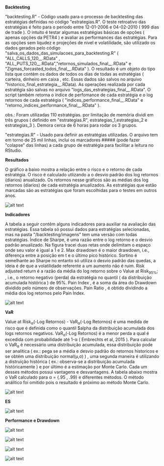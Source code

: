**Backtesting**


"backtesting.R" - Código usado para o processo de backtesting das estratégias definidas no código "estrategias.R". O teste retroativo das estratégias é feito para o periodo entre 12-01-2006 e 04-02-2010 ( 999 dias de trade ). O intuito é testar algumas estratégias básicas de opções ( apenas opções da PETR4 ) e avaliar as performances das estratégias. Para as opções sem liqudez e projeções de nivel e volatilidade, são utilizado os dados gerados pelo código "salva_os_dados_das_simulacoes_para_backtesting.R" ( "ALL_CALLS_120_*_*.RData" , "ALL_PUTS_120_*_*.RData","retornos_simulados_final_*_*.RData" e "Zigmas_forcasted_todos_final_*_*.RData" ). O resultado é um objeto do tipo lista que contém os dados de todos os dias de todas as estratégias ( carteira, dinheiro em caixa , etc. Essas dados são salvos no arquivo "historico_final_estrategia_*_*.RData). As operações realizada por cada estratégia são salvas no arquivo "logs_das_estrategias_final_*_*.RData". O script também retorna o índice de perfomance de cada estratégia e o log retornos de cada estratégia ( "indices_performance_final_*_*.RData" e "retorno_indices_performance_final_*_*.RData" ). 

obs.: Foram utilizadas 110 estratégias. por limitação de memória dividi em três grupos ( definido em "estrategias.R", estrategias_1,estrategias_2 e estrategias_3 ). Demora cerca de 6 horas para rodar os 3 grupos.

"estrategias.R" - Usado para definir as estratégias utilizadas. O arquivo tem em torno de 25 mil linhas, inclui os marcadores ##### (pode fazer "colapse" das linhas) a cada grupo de estratégia para facilitar a leitura no RStudio.


**Resultados**

O gráfico a baixo mostra a relação entre o risco e o retorno de cada estratégia. O risco é calculado utlizando a o desvio padrão dos log retornos (diarios) anualizado. Os retornos nesse gráficos são as médias dos log retornos (diarios) de cada estratégia anualizados. As estratégias que estão marcadas são as estratégias que foram escolhidas para o testes em outros anos. 

![alt text](https://github.com/marcoaurelioguerrap/projetos/blob/main/Finan%C3%A7as/backtesting/imagens/Scatter%20plot%20Risco_Retorno.png)

**Indicadores**

A tabela a seguir contêm alguns indicadores para auxiliar na avaliação das estratégias. Essa tabela só possui dados para estratégias selecionadas, mas na pasta "/backtesting/imagens" tem uma versão com todas estratégias. Índice de Sharpe, é uma razão entre o log retorno e o desvio padrão anualizado. Na figura tracei duas retas onde delimitam o espaço onde seu valor é igual a 1 e 2. Max drawdown é o maior drawdown, i.e., diferença entre a posição em t e o último pico histórico. Sortino é semelhante ao Sharpe no entanto só utiliza o desvio padrão das quedas, a ideia é de que a volatilidade referente a um aumento não é ruim. Risk adjusted return é a razão da média do log retorno sobre o Value at Risk<sub>95%</sub>; , i.e., o retorno  negativo (perda) da estratégia no quantil ( da distribuição acumulada histórica ) de 95%. Pain Index , é a soma da área do Drawdown dividido pelo número de observações. Pain Ratio , é obtido dividindo a média dos log retornos pelo Pain Index.

![alt text](https://github.com/marcoaurelioguerrap/projetos/blob/main/Finan%C3%A7as/backtesting/imagens/Indicadores%202006%20estrategias%20selecionadas.png)

**VaR**

Value at Risk<sub>&alpha;</sub>(-Log Retornos) - VaR<sub>&alpha;</sub>(-Log Retornos) é uma medida de risco que é definida como o quantil $alpha da distribuição acumulada dos logs retornos negativos. VaR<sub>&alpha;</sub>(-Log Retornos) é a menor perda a qual é excedida com probabilidade até 1-&alpha; ( Embrechts et al, 2015 ). Para calcular o VaR<sub>&alpha;</sub> é necessário uma distribuição acumulada, essa distribuição pode ser analitica ( ex.: pega se a média e desvio padrão do retornos historicos e se obtém uma distribuição normal(&mu;,&sigma;) ) , uma segunda maneira é utilizando a distruição histórica ( ex.: observa-se a distribuição acumulada históricamente ) e por último é a estimação por Monte Carlo. Cada um desses métodos possui vantagens e desvantagens. A tabela abaixo mostra o VaR calculado para &alpha; = {.95 , .99} e diferentes métodos. O método análitico foi omitido pois o resultado é próximo ao método Monte Carlo.

![alt text](https://github.com/marcoaurelioguerrap/projetos/blob/main/Finan%C3%A7as/backtesting/imagens/VaR%202006%20estrategias%20selecionadas.png)

**ES**

![alt text](https://github.com/marcoaurelioguerrap/projetos/blob/main/Finan%C3%A7as/backtesting/imagens/ES%202006%20estrategias%20selecionadas.png)

**Performance e Drawdown**

![alt text](https://github.com/marcoaurelioguerrap/projetos/blob/main/Finan%C3%A7as/backtesting/imagens/Retorno%202006%20est_selec%201_5.png)

![alt text](https://github.com/marcoaurelioguerrap/projetos/blob/main/Finan%C3%A7as/backtesting/imagens/retornos%20est_selec%206_10.png)

![alt text](https://github.com/marcoaurelioguerrap/projetos/blob/main/Finan%C3%A7as/backtesting/imagens/retornos%20est_selec%2011_15.png)

![alt text](https://github.com/marcoaurelioguerrap/projetos/blob/main/Finan%C3%A7as/backtesting/imagens/retorno%20est_selec%2016_23.png)

